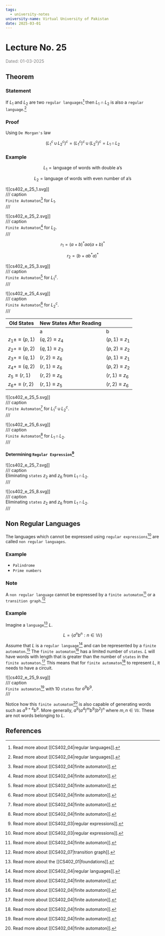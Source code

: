 ```yaml
---
tags:
  - university-notes
university-name: Virtual University of Pakistan
date: 2025-03-01
---
```


# Lecture No. 25

<span style="color: gray;">Dated: 01-03-2025</span>

## Theorem

### Statement

If $L_1$ and $L_2$ are two `regular languages`[^1] then $L_1 \cap L_2$ is also a `regular language`.[^1]

### Proof

Using `De Morgan's` law  

$$(L_1^c \, \cup \, L_2^c)^c = (L_1^c)^c \, \cup \, (L_2^c)^c = L_1 \, \cap \, L_2$$

### Example

$$L_1 = \text{language of words with double a's}$$

$$L_2 = \text{language of words with even number of a's}$$

![[cs402_e_25_1.svg]]  
/// caption  
`Finite Automaton`[^2] for $L_1$.  
///

![[cs402_e_25_2.svg]]  
/// caption  
`Finite Automaton`[^2] for $L_2$.  
///  

$$r_1 = (a + b)^* aa (a + b)^*$$

$$r_2 = (b + ab^*a)^*$$

![[cs402_e_25_3.svg]]  
/// caption  
`Finite Automaton`[^2] for $L_1^c$.  
///  

![[cs402_e_25_4.svg]]  
/// caption  
`Finite Automaton`[^2] for $L_2^c$.  
///  

| Old States              | New States After Reading |                     |
| ----------------------- | ------------------------ | ------------------- |
|                         | a                        | b                   |
| $z_1 \pm \equiv (p, 1)$ | $(q, 2) \equiv z_4$      | $(p, 1) \equiv z_1$ |
| $z_2 + \equiv (p, 2)$   | $(q, 1) \equiv z_3$      | $(p, 2) \equiv z_2$ |
| $z_3 + \equiv (q, 1)$   | $(r, 2) \equiv z_6$      | $(p, 1) \equiv z_1$ |
| $z_4 + \equiv (q, 2)$   | $(r, 1) \equiv z_6$      | $(p, 2) \equiv z_2$ |
| $z_5 \equiv (r, 1)$     | $(r, 2) \equiv z_6$      | $(r, 1) \equiv z_6$ |
| $z_6 + \equiv (r, 2)$   | $(r, 1) \equiv z_5$      | $(r, 2) \equiv z_6$ |

![[cs402_e_25_5.svg]]  
/// caption  
`Finite Automaton`[^2] for $L_1^c \, \cup \, L_2^c$.  
///  

![[cs402_e_25_6.svg]]  
/// caption  
`Finite Automaton`[^2] for $L_1 \, \cap \, L_2$.  
///  

#### Determining `Regular Expression`[^3]

![[cs402_e_25_7.svg]]  
/// caption  
Eliminating `states` $z_2$ and $z_6$ from $L_1 \, \cap \, L_2$.  
///

![[cs402_e_25_8.svg]]  
/// caption  
Eliminating `states` $z_2$ and $z_6$ from $L_1 \, \cap \, L_2$.  
///

## Non Regular Languages

The languages which cannot be expressed using `regular expressions`[^3] are called `non regular languages`.

### Example

- `Palindrome`
- `Prime numbers`

### Note

A `non regular language` cannot be expressed by a `finite automaton`[^2] or a `transition graph`.[^4]

### Example

Imagine a `language`[^5] $L$.  

$$L = \{a^nb^n: n \in \mathbb W\}$$

Assume that $L$ is a `regular language`[^1] and can be represented by a `finite automaton`.[^2] The `finite automaton`[^2] has a limited number of `states`. $L$ will have words with length that is greater than the number of `states` in the `finite automaton`.[^2] This means that for `finite automaton`[^2] to represent $L$, it needs to have a circuit.  

![[cs402_e_25_9.svg]]  
/// caption  
`Finite automaton`[^2] with 10 `states` for $a^9b^9$.  
///

Notice how this `finite automaton`[^2] is also capable of generating words such as $a^{9+4}b^9$. More generally, $a^9(a^4)^mb^9(b^2)^n$ where $m, n \in \mathbb W$. These are not words belonging to $L$.

## References

[^1]: Read more about [[CS402_04|regular languages]].
[^2]: Read more about [[CS402_04|finite automaton]].
[^3]: Read more about [[CS402_03|regular expressions]].
[^4]: Read more about [[CS402_07|transition graph]].
[^5]: Read more about the [[CS402_01|foundations]].